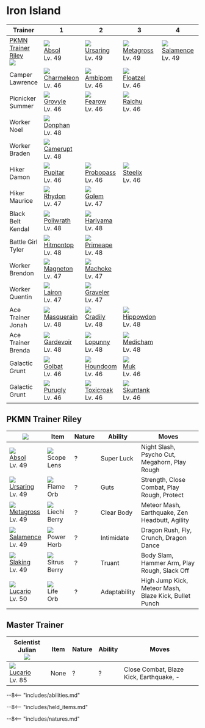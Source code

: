 # Iron Island

Trainer                            | 1                                  | 2                                 | 3                                 | 4                                 | 5                               | 6
---                                | ---                                | ---                               | ---                               | ---                               | ---                             | ---
[PKMN Trainer Riley]<br>![][riley] | ![][359]<br>[Absol]<br>Lv. 49      | ![][217]<br>[Ursaring]<br>Lv. 49  | ![][376]<br>[Metagross]<br>Lv. 49 | ![][373]<br>[Salamence]<br>Lv. 49 | ![][289]<br>[Slaking]<br>Lv. 49 | ![][448]<br>[Lucario]<br>Lv. 50
Camper Lawrence                    | ![][005]<br>[Charmeleon]<br>Lv. 46 | ![][424]<br>[Ambipom]<br>Lv. 46   | ![][419]<br>[Floatzel]<br>Lv. 46  | &nbsp;                            | &nbsp;                          | &nbsp;
Picnicker Summer                   | ![][253]<br>[Grovyle]<br>Lv. 46    | ![][022]<br>[Fearow]<br>Lv. 46    | ![][026]<br>[Raichu]<br>Lv. 46    | &nbsp;                            | &nbsp;                          | &nbsp;
Worker Noel                        | ![][232]<br>[Donphan]<br>Lv. 48    | &nbsp;                            | &nbsp;                            | &nbsp;                            | &nbsp;                          | &nbsp;
Worker Braden                      | ![][323]<br>[Camerupt]<br>Lv. 48   | &nbsp;                            | &nbsp;                            | &nbsp;                            | &nbsp;                          | &nbsp;
Hiker Damon                        | ![][247]<br>[Pupitar]<br>Lv. 46    | ![][476]<br>[Probopass]<br>Lv. 46 | ![][208]<br>[Steelix]<br>Lv. 46   | &nbsp;                            | &nbsp;                          | &nbsp;
Hiker Maurice                      | ![][112]<br>[Rhydon]<br>Lv. 47     | ![][076]<br>[Golem]<br>Lv. 47     | &nbsp;                            | &nbsp;                            | &nbsp;                          | &nbsp;
Black Belt Kendal                  | ![][062]<br>[Poliwrath]<br>Lv. 48  | ![][297]<br>[Hariyama]<br>Lv. 48  | &nbsp;                            | &nbsp;                            | &nbsp;                          | &nbsp;
Battle Girl Tyler                  | ![][237]<br>[Hitmontop]<br>Lv. 48  | ![][057]<br>[Primeape]<br>Lv. 48  | &nbsp;                            | &nbsp;                            | &nbsp;                          | &nbsp;
Worker Brendon                     | ![][082]<br>[Magneton]<br>Lv. 47   | ![][067]<br>[Machoke]<br>Lv. 47   | &nbsp;                            | &nbsp;                            | &nbsp;                          | &nbsp;
Worker Quentin                     | ![][305]<br>[Lairon]<br>Lv. 47     | ![][075]<br>[Graveler]<br>Lv. 47  | &nbsp;                            | &nbsp;                            | &nbsp;                          | &nbsp;
Ace Trainer Jonah                  | ![][284]<br>[Masquerain]<br>Lv. 48 | ![][346]<br>[Cradily]<br>Lv. 48   | ![][450]<br>[Hippowdon]<br>Lv. 48 | &nbsp;                            | &nbsp;                          | &nbsp;
Ace Trainer Brenda                 | ![][282]<br>[Gardevoir]<br>Lv. 48  | ![][428]<br>[Lopunny]<br>Lv. 48   | ![][308]<br>[Medicham]<br>Lv. 48  | &nbsp;                            | &nbsp;                          | &nbsp;
Galactic Grunt                     | ![][042]<br>[Golbat]<br>Lv. 46     | ![][229]<br>[Houndoom]<br>Lv. 46  | ![][089]<br>[Muk]<br>Lv. 46       | &nbsp;                            | &nbsp;                          | &nbsp;
Galactic Grunt                     | ![][432]<br>[Purugly]<br>Lv. 46    | ![][454]<br>[Toxicroak]<br>Lv. 46 | ![][435]<br>[Skuntank]<br>Lv. 46  | &nbsp;                            | &nbsp;                          | &nbsp;

## PKMN Trainer Riley

![][riley]                        | Item                              | Nature | Ability      | Moves
---                               | ---                               | ---    | ---          | ---
![][359]<br>[Absol]<br>Lv. 49     | ![][scope-lens]<br>Scope Lens     | ?      | Super Luck   | Night Slash, Psycho Cut, Megahorn, Play Rough
![][217]<br>[Ursaring]<br>Lv. 49  | ![][flame-orb]<br>Flame Orb       | ?      | Guts         | Strength, Close Combat, Play Rough, Protect
![][376]<br>[Metagross]<br>Lv. 49 | ![][liechi-berry]<br>Liechi Berry | ?      | Clear Body   | Meteor Mash, Earthquake, Zen Headbutt, Agility
![][373]<br>[Salamence]<br>Lv. 49 | ![][power-herb]<br>Power Herb     | ?      | Intimidate   | Dragon Rush, Fly, Crunch, Dragon Dance
![][289]<br>[Slaking]<br>Lv. 49   | ![][sitrus-berry]<br>Sitrus Berry | ?      | Truant       | Body Slam, Hammer Arm, Play Rough, Slack Off
![][448]<br>[Lucario]<br>Lv. 50   | ![][life-orb]<br>Life Orb         | ?      | Adaptability | High Jump Kick, Meteor Mash, Blaze Kick, Bullet Punch

## Master Trainer

Scientist Julian<br>![][scientist] | Item | Nature | Ability | Moves
---                                | ---  | ---    | ---     | ---
![][448]<br>[Lucario]<br>Lv. 85    | None | ?      | ?       | Close Combat, Blaze Kick, Earthquake, -

--8<-- "includes/abilities.md"

--8<-- "includes/held_items.md"

--8<-- "includes/natures.md"

[PKMN Trainer Riley]: #pkmn-trainer-riley
[Charmeleon]: ../../pokemons/005/
[Fearow]: ../../pokemons/022/
[Raichu]: ../../pokemons/026/
[Golbat]: ../../pokemons/042/
[Primeape]: ../../pokemons/057/
[Poliwrath]: ../../pokemons/062/
[Machoke]: ../../pokemons/067/
[Graveler]: ../../pokemons/075/
[Golem]: ../../pokemons/076/
[Magneton]: ../../pokemons/082/
[Muk]: ../../pokemons/089/
[Rhydon]: ../../pokemons/112/
[Steelix]: ../../pokemons/208/
[Ursaring]: ../../pokemons/217/
[Houndoom]: ../../pokemons/229/
[Donphan]: ../../pokemons/232/
[Hitmontop]: ../../pokemons/237/
[Pupitar]: ../../pokemons/247/
[Grovyle]: ../../pokemons/253/
[Gardevoir]: ../../pokemons/282/
[Masquerain]: ../../pokemons/284/
[Slaking]: ../../pokemons/289/
[Hariyama]: ../../pokemons/297/
[Lairon]: ../../pokemons/305/
[Medicham]: ../../pokemons/308/
[Camerupt]: ../../pokemons/323/
[Cradily]: ../../pokemons/346/
[Absol]: ../../pokemons/359/
[Salamence]: ../../pokemons/373/
[Metagross]: ../../pokemons/376/
[Floatzel]: ../../pokemons/419/
[Ambipom]: ../../pokemons/424/
[Lopunny]: ../../pokemons/428/
[Purugly]: ../../pokemons/432/
[Skuntank]: ../../pokemons/435/
[Lucario]: ../../pokemons/448/
[Hippowdon]: ../../pokemons/450/
[Toxicroak]: ../../pokemons/454/
[Probopass]: ../../pokemons/476/
[flame-orb]: ../img/items/flame-orb.png
[liechi-berry]: ../img/items/liechi-berry.png
[life-orb]: ../img/items/life-orb.png
[power-herb]: ../img/items/power-herb.png
[scope-lens]: ../img/items/scope-lens.png
[sitrus-berry]: ../img/items/sitrus-berry.png
[005]: ../img/pokemon/005.png
[022]: ../img/pokemon/022.png
[026]: ../img/pokemon/026.png
[042]: ../img/pokemon/042.png
[057]: ../img/pokemon/057.png
[062]: ../img/pokemon/062.png
[067]: ../img/pokemon/067.png
[075]: ../img/pokemon/075.png
[076]: ../img/pokemon/076.png
[082]: ../img/pokemon/082.png
[089]: ../img/pokemon/089.png
[112]: ../img/pokemon/112.png
[208]: ../img/pokemon/208.png
[217]: ../img/pokemon/217.png
[229]: ../img/pokemon/229.png
[232]: ../img/pokemon/232.png
[237]: ../img/pokemon/237.png
[247]: ../img/pokemon/247.png
[253]: ../img/pokemon/253.png
[282]: ../img/pokemon/282.png
[284]: ../img/pokemon/284.png
[289]: ../img/pokemon/289.png
[297]: ../img/pokemon/297.png
[305]: ../img/pokemon/305.png
[308]: ../img/pokemon/308.png
[323]: ../img/pokemon/323.png
[346]: ../img/pokemon/346.png
[359]: ../img/pokemon/359.png
[373]: ../img/pokemon/373.png
[376]: ../img/pokemon/376.png
[419]: ../img/pokemon/419.png
[424]: ../img/pokemon/424.png
[428]: ../img/pokemon/428.png
[432]: ../img/pokemon/432.png
[435]: ../img/pokemon/435.png
[448]: ../img/pokemon/448.png
[450]: ../img/pokemon/450.png
[454]: ../img/pokemon/454.png
[476]: ../img/pokemon/476.png
[riley]: ../img/trainer/riley.png
[scientist]: ../img/trainer/scientist.png
